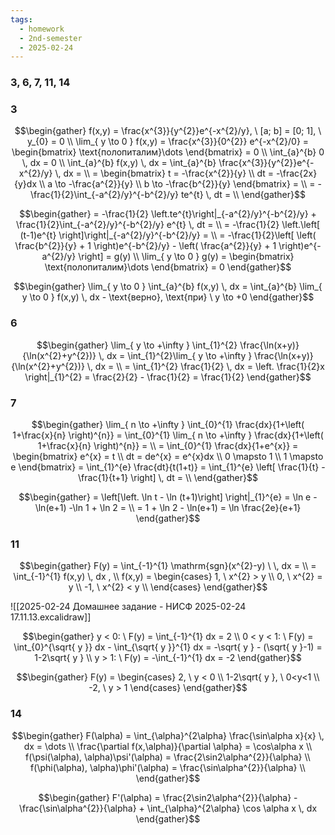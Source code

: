 ```yaml
---
tags:
  - homework
  - 2nd-semester
  - 2025-02-24
---
```


### 3, 6, 7, 11, 14

### 3

$$\begin{gather}
f(x,y) = \frac{x^{3}}{y^{2}}e^{-x^{2}/y}, \ [a; b] = [0; 1], \ y_{0} = 0 \\
\lim_{ y \to 0 } f(x,y) = \frac{x^{3}}{0^{2}} e^{-x^{2}/0} = \begin{bmatrix}
\text{полопиталим}\dots
\end{bmatrix} = 0 \\
\int_{a}^{b} 0 \, dx  = 0 \\
\int_{a}^{b} f(x,y) \, dx = \int_{a}^{b} \frac{x^{3}}{y^{2}}e^{-x^{2}/y} \, dx = \\
= \begin{bmatrix}
t = -\frac{x^{2}}{y} \\
dt = -\frac{2x}{y}dx \\
a \to -\frac{a^{2}}{y} \\
b \to -\frac{b^{2}}{y}
\end{bmatrix} = \\
= -\frac{1}{2}\int_{-a^{2}/y}^{-b^{2}/y} te^{t} \, dt = \\
\end{gather}$$

$$\begin{gather}
= -\frac{1}{2} \left.te^{t}\right|_{-a^{2}/y}^{-b^{2}/y} + \frac{1}{2}\int_{-a^{2}/y}^{-b^{2}/y} e^{t} \, dt = \\
= -\frac{1}{2} \left.\left[ (t-1)e^{t} \right]\right|_{-a^{2}/y}^{-b^{2}/y} = \\
= -\frac{1}{2}\left[ \left( \frac{b^{2}}{y} + 1 \right)e^{-b^{2}/y} - \left( \frac{a^{2}}{y} + 1 \right)e^{-a^{2}/y} \right] = g(y) \\
\lim_{ y \to 0 } g(y) = \begin{bmatrix}
\text{полопиталим}\dots
\end{bmatrix} = 0
\end{gather}$$

$$\begin{gather}
\lim_{ y \to 0 } \int_{a}^{b} f(x,y) \, dx  = \int_{a}^{b} \lim_{ y \to 0 } f(x,y) \, dx - \text{верно}, \text{при} \ y \to +0
\end{gather}$$

### 6

$$\begin{gather}
\lim_{ y \to +\infty } \int_{1}^{2} \frac{\ln(x+y)}{\ln(x^{2}+y^{2})} \, dx = \int_{1}^{2}\lim_{ y \to +\infty }  \frac{\ln(x+y)}{\ln(x^{2}+y^{2})} \, dx = \\
= \int_{1}^{2} \frac{1}{2} \, dx = \left. \frac{1}{2}x \right|_{1}^{2} = \frac{2}{2} - \frac{1}{2} = \frac{1}{2}
\end{gather}$$

### 7

$$\begin{gather}
\lim_{ n \to +\infty } \int_{0}^{1} \frac{dx}{1+\left( 1+\frac{x}{n} \right)^{n}} = \int_{0}^{1} \lim_{ n \to +\infty } \frac{dx}{1+\left( 1+\frac{x}{n} \right)^{n}} = \\
= \int_{0}^{1} \frac{dx}{1+e^{x}} = \begin{bmatrix}
e^{x} = t \\
dt = de^{x} = e^{x}dx \\
0 \mapsto 1 \\
1 \mapsto e
\end{bmatrix} = \int_{1}^{e} \frac{dt}{t(1+t)} = \int_{1}^{e} \left[ \frac{1}{t} - \frac{1}{t+1} \right] \, dt = \\
\end{gather}$$

$$\begin{gather}
= \left[\left. \ln t - \ln (t+1)\right] \right|_{1}^{e} = \ln e - \ln(e+1) -\ln 1 + \ln 2 = \\
= 1 + \ln 2 - \ln(e+1) = \ln \frac{2e}{e+1}
\end{gather}$$

### 11

$$\begin{gather}
F(y) = \int_{-1}^{1} \mathrm{sgn}(x^{2}-y) \  \, dx = \\
= \int_{-1}^{1} f(x,y) \, dx , \\
f(x,y) = \begin{cases}
1, \ x^{2} > y \\
0, \ x^{2} = y \\
-1, \ x^{2} < y \\
\end{cases}
\end{gather}$$

![[2025-02-24 Домашнее задание - НИСФ 2025-02-24 17.11.13.excalidraw]]

$$\begin{gather}
y < 0: \ F(y) = \int_{-1}^{1} dx = 2 \\
0 < y < 1: \ F(y) = \int_{0}^{\sqrt{ y }} dx - \int_{\sqrt{ y }}^{1} dx = -\sqrt{ y } - (\sqrt{ y }-1) = 1-2\sqrt{ y } \\
y > 1: \ F(y) = -\int_{-1}^{1} dx = -2
\end{gather}$$

$$\begin{gather}
F(y) = \begin{cases}
2, \ y < 0 \\
1-2\sqrt{ y }, \ 0<y<1 \\
-2, \ y > 1
\end{cases}
\end{gather}$$

### 14

$$\begin{gather}
F(\alpha) = \int_{\alpha}^{2\alpha} \frac{\sin\alpha x}{x} \, dx = \dots \\
\frac{\partial f(x,\alpha)}{\partial \alpha} = \cos\alpha x \\
f(\psi(\alpha), \alpha)\psi'(\alpha) = \frac{2\sin2\alpha^{2}}{\alpha} \\
f(\phi(\alpha), \alpha)\phi'(\alpha) = \frac{\sin\alpha^{2}}{\alpha} \\
\end{gather}$$

$$\begin{gather}
F'(\alpha) = \frac{2\sin2\alpha^{2}}{\alpha} - \frac{\sin\alpha^{2}}{\alpha} + \int_{\alpha}^{2\alpha} \cos \alpha x \, dx 
\end{gather}$$